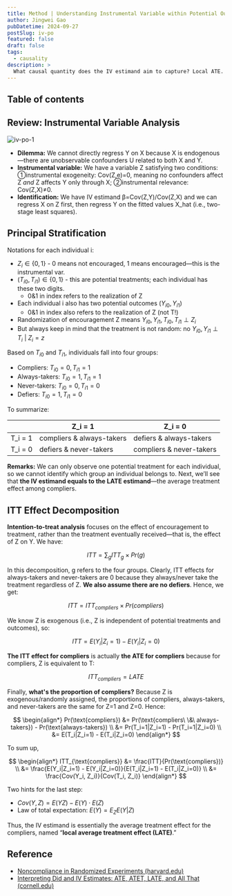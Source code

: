```yaml
---
title: Method | Understanding Instrumental Variable within Potential Outcome Framework
author: Jingwei Gao
pubDatetime: 2024-09-27
postSlug: iv-po
featured: false
draft: false
tags:
  - causality
description: >
  What causal quantity does the IV estimand aim to capture? Local ATE.
---
```


## Table of contents

## Review: Instrumental Variable Analysis

![iv-po-1](/assets/iv-po-1.png)

- **Dilemma:** We cannot directly regress Y on X because X is endogenous—there are unobservable confounders U related to both X and Y.
- **Instrumental variable:** We have a variable Z satisfying two conditions: ①instrumental exogeneity: Cov(Z,e)=0, meaning no confounders affect Z _and_ Z affects Y only through X; ②instrumental relevance: Cov(Z,X)≠0.
- **Identification:** We have IV estimand β=Cov(Z,Y)/Cov(Z,X) and we can regress X on Z first, then regress Y on the fitted values X_hat (i.e., two-stage least squares).

## Principal Stratification

Notations for each individual i:

- $Z_i \in \{0,1\}$ - 0 means not encouraged, 1 means encouraged—this is the instrumental var.
- $(T_{i0},T_{i1}) \in \{0,1\}$ - this are potential treatments; each individual has these two digits.
  - 0&1 in index refers to the realization of Z
- Each individual i also has two potential outcomes $(Y_{i0}, Y_{i1})$
  - 0&1 in index also refers to the realization of Z (not T!)
- Randomization of encouragement Z means $Y_{i0},Y_{i1},T_{i0},T_{i1} \perp Z_i$
- But always keep in mind that the treatment is not random: no $Y_{i0},Y_{i1} \perp T_i\ |\ Z_i=z$

Based on $T_{i0}$ and $T_{i1}$, individuals fall into four groups:

- Compliers: $T_{i0}=0, T_{i1}=1$
- Always-takers: $T_{i0}=1, T_{i1}=1$
- Never-takers: $T_{i0}=0, T_{i1}=0$
- Defiers: $T_{i0}=1, T_{i1}=0$

To summarize:

|         | Z_i = 1                   | Z_i = 0                  |
| ------- | ------------------------- | ------------------------ |
| T_i = 1 | compliers & always-takers | defiers & always-takers  |
| T_i = 0 | defiers & never-takers    | compliers & never-takers |

**Remarks:** We can only observe one potential treatment for each individual, so we cannot identify which group an individual belongs to. Next, we’ll see that **the IV estimand equals to the LATE estimand**—the average treatment effect among compliers.

## ITT Effect Decomposition

**Intention-to-treat analysis** focuses on the effect of encouragement to treatment, rather than the treatment eventually received—that is, the effect of Z on Y. We have:

$$
ITT = \sum_g ITT_g \times Pr(g)
$$

In this decomposition, g refers to the four groups. Clearly, ITT effects for always-takers and never-takers are 0 because they always/never take the treatment regardless of Z. **We also assume there are no defiers**. Hence, we get:

$$
ITT = ITT_{compliers} \times Pr(compliers)
$$

We know Z is exogenous (i.e., Z is independent of potential treatments and outcomes), so:

$$
ITT = E(Y_i|Z_i=1) - E(Y_i|Z_i=0)
$$

**The ITT effect for compliers** is actually **the ATE for compliers** because for compliers, Z is equivalent to T:

$$
ITT_{compliers} = LATE
$$

Finally, **what's the proportion of compliers?** Because Z is exogenous/randomly assigned, the proportions of compliers, always-takers, and never-takers are the same for Z=1 and Z=0. Hence:

$$
\begin{align*}
Pr(\text{compliers})
&= Pr(\text{compliers\ \&\ always-takers}) - Pr(\text{always-takers}) \\
&= Pr(T_i=1|Z_i=1) - Pr(T_i=1|Z_i=0) \\
&= E(T_i|Z_i=1) - E(T_i|Z_i=0)
\end{align*}
$$

To sum up,

$$
\begin{align*}
ITT_{\text{compliers}}
&= \frac{ITT}{Pr(\text{compliers})} \\
&= \frac{E(Y_i|Z_i=1) - E(Y_i|Z_i=0)}{E(T_i|Z_i=1) - E(T_i|Z_i=0)} \\
&= \frac{Cov(Y_i, Z_i)}{Cov(T_i, Z_i)}
\end{align*}
$$

Two hints for the last step:

- $Cov(Y,Z) = E(YZ)-E(Y) \cdot E(Z)$
- Law of total expectation: $E(Y) = E_ZE(Y|Z)$

Thus, the IV estimand is essentially the average treatment effect for the compliers, named “**local average treatment effect (LATE)**.”

## Reference

- [Noncompliance in Randomized Experiments (harvard.edu)](https://imai.fas.harvard.edu/teaching/files/noncompliance.pdf)
- [Interpreting Did and IV Estimates: ATE, ATET, LATE, and All That (cornell.edu)](https://community.lawschool.cornell.edu/wp-content/uploads/2020/12/blackInterpretingDidandIVEstimatesCELS2009.pdf)
